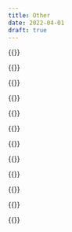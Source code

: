 ```yaml
---
title: Other
date: 2022-04-01
draft: true
---
```


{{<tweet id="423897452354105344">}}

{{<tweet id="73900865458683904">}}

{{<tweet id="1509010532652699652">}}

{{<tweet id="480024621454856192">}}

{{<tweet id="1273311522400460802">}}

{{<tweet id="1509256648417763331">}}

{{<tweet id="963866619683328000">}}

{{<tweet id="1052061815671205888">}}

{{<tweet id="1354561556135067648">}}


{{<tweet id="1389974980373270531">}}

{{<tweet id="1504588719231102992">}}

{{<tweet id="1309951041321013248">}}
